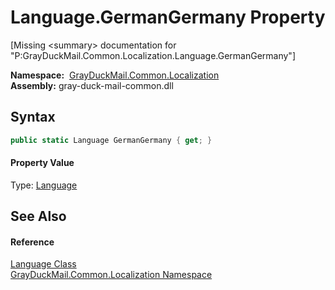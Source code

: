 Language.GermanGermany Property
===============================

[Missing &lt;summary> documentation for "P:GrayDuckMail.Common.Localization.Language.GermanGermany"]


  **Namespace:**  [GrayDuckMail.Common.Localization][1]  
  **Assembly:** gray-duck-mail-common.dll

Syntax
------

```csharp
public static Language GermanGermany { get; }
```

#### Property Value
Type: [Language][2]

See Also
--------

#### Reference
[Language Class][2]  
[GrayDuckMail.Common.Localization Namespace][1]  

[1]: ../README.md
[2]: README.md